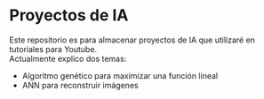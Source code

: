 # Proyectos de IA
Este repositorio es para almacenar proyectos de IA que utilizaré en tutoriales para Youtube.  
Actualmente explico dos temas:
* Algoritmo genético para maximizar una función lineal
* ANN para reconstruir imágenes


